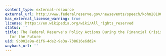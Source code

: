 ```yaml
---
content_type: external-resource
external_url: http://www.federalreserve.gov/newsevents/speech/kohn20100513a.htm
has_external_license_warning: true
license: https://en.wikipedia.org/wiki/All_rights_reserved
status: ''
title: The Federal Reserve's Policy Actions During the Financial Crisis and Lessons
  for the Future
uid: 9b002a9a-d1f6-4de2-9e3a-738616e6dd24
wayback_url: ''
---
```

